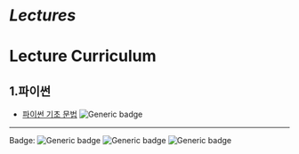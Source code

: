 # **_Lectures_**

# **Lecture Curriculum**



## 1.파이썬

- [파이썬 기초 문법](./2024/20240627-20241213_LikeLion_BackEnd.md)  ![Generic badge](http://img.shields.io/badge/진행중-blue?style=plastic)

---

Badge: ![Generic badge](http://img.shields.io/badge/준비중-success?style=plastic) ![Generic badge](http://img.shields.io/badge/진행중-blue?style=plastic) ![Generic badge](http://img.shields.io/badge/종료-red?style=plastic) 
